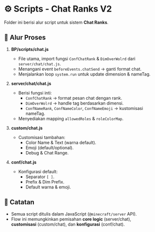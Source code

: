 # ⚙️ Scripts - Chat Ranks V2

Folder ini berisi alur script untuk sistem **Chat Ranks**.

## 🔄 Alur Proses
1. **BP/scripts/chat.js**
   - File utama, import fungsi `ConfChatRank` & `DimOverWolrd` dari `server/chat/chat.js`.
   - Menangani event `beforeEvents.chatSend` → ganti format chat.
   - Menjalankan loop `system.run` untuk update dimension & nameTag.

2. **server/chat/chat.js**
   - Berisi fungsi inti:
     - `ConfChatRank` → format pesan chat dengan rank.
     - `DimOverWolrd` → handle tag berdasarkan dimensi.
     - `ConfNameRank`, `ConfNameColor`, `ConfNameEmoji` → kustomisasi nameTag.
   - Menyediakan mapping `allowedRoles` & `roleColorMap`.

3. **custom/chat.js**
   - Customisasi tambahan:
     - Color Name & Text (warna default).
     - Emoji (default/optional).
     - Debug & Chat Range.

4. **conf/chat.js**
   - Konfigurasi default:
     - Separator `[ ]`.
     - Prefix & Dim Prefix.
     - Default warna & emoji.

## 📌 Catatan
- Semua script ditulis dalam JavaScript (`@minecraft/server` API).
- Flow ini memungkinkan pemisahan **core logic** (server/chat), **customisasi** (custom/chat), dan **konfigurasi** (conf/chat).